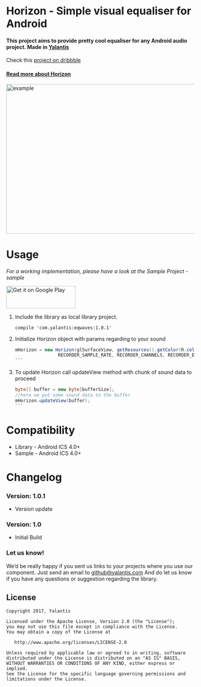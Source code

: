 # Horizon - Simple visual equaliser for Android

#### This project aims to provide pretty cool equaliser for any Android audio project. Made in [Yalantis](https://yalantis.com/?utm_source=github)

Check this [project on dribbble](https://dribbble.com/shots/2452050-Record-Audio-Sample)

#### [Read more about Horizon](https://yalantis.com/blog/horizon-open-source-library-for-sound-visualization/)

<img src="blog_article_header.png" alt="example" style="width:720;height:400">

# Usage

*For a working implementation, please have a look at the Sample Project - sample*

<a href="https://play.google.com/store/apps/details?id=com.yalantis.horizon&utm_source=global_co&utm_medium=prtnr&utm_content=Mar2515&utm_campaign=PartBadge&pcampaignid=MKT-AC-global-none-all-co-pr-py-PartBadges-Oct1515-1"><img alt="Get it on Google Play" src="https://play.google.com/intl/en_us/badges/images/apps/en-play-badge.png" width="185" height="60"/></a>

1. Include the library as local library project.

    ``` compile 'com.yalantis:eqwaves:1.0.1' ```

2. Initialize Horizon object with params regarding to your sound

    ````java
    mHorizon = new Horizon(glSurfaceView, getResources().getColor(R.color.background),
                    RECORDER_SAMPLE_RATE, RECORDER_CHANNELS, RECORDER_ENCODING_BIT);
    ```

3. To update Horizon call updateView method with chunk of sound data to proceed

	````java
   byte[] buffer = new byte[bufferSize];
   //here we put some sound data to the buffer
   mHorizon.updateView(buffer);
    ```
# Compatibility

  * Library - Android ICS 4.0+
  * Sample - Android ICS 4.0+

# Changelog

### Version: 1.0.1

  * Version update

### Version: 1.0

  * Initial Build

### Let us know!

We’d be really happy if you sent us links to your projects where you use our component. Just send an email to github@yalantis.com And do let us know if you have any questions or suggestion regarding the library.

## License

    Copyright 2017, Yalantis

    Licensed under the Apache License, Version 2.0 (the "License");
    you may not use this file except in compliance with the License.
    You may obtain a copy of the License at

       http://www.apache.org/licenses/LICENSE-2.0

    Unless required by applicable law or agreed to in writing, software
    distributed under the License is distributed on an "AS IS" BASIS,
    WITHOUT WARRANTIES OR CONDITIONS OF ANY KIND, either express or implied.
    See the License for the specific language governing permissions and
    limitations under the License.
